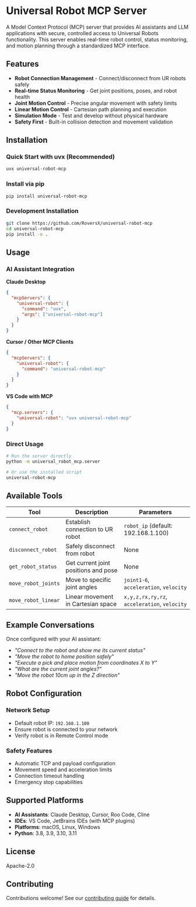 # Universal Robot MCP Server

A Model Context Protocol (MCP) server that provides AI assistants and LLM applications with secure, controlled access to Universal Robots functionality. This server enables real-time robot control, status monitoring, and motion planning through a standardized MCP interface.

## Features

- **Robot Connection Management** - Connect/disconnect from UR robots safely
- **Real-time Status Monitoring** - Get joint positions, poses, and robot health
- **Joint Motion Control** - Precise angular movement with safety limits
- **Linear Motion Control** - Cartesian path planning and execution
- **Simulation Mode** - Test and develop without physical hardware
- **Safety First** - Built-in collision detection and movement validation

## Installation

### Quick Start with uvx (Recommended)
```bash
uvx universal-robot-mcp
```

### Install via pip
```bash
pip install universal-robot-mcp
```

### Development Installation
```bash
git clone https://github.com/RoversX/universal-robot-mcp
cd universal-robot-mcp
pip install -e .
```

## Usage

### AI Assistant Integration

**Claude Desktop**
```json
{
  "mcpServers": {
    "universal-robot": {
      "command": "uvx",
      "args": ["universal-robot-mcp"]
    }
  }
}
```

**Cursor / Other MCP Clients**
```json
{
  "mcpServers": {
    "universal-robot": {
      "command": "universal-robot-mcp"
    }
  }
}
```

**VS Code with MCP**
```json
{
  "mcp.servers": {
    "universal-robot": "uvx universal-robot-mcp"
  }
}
```

### Direct Usage
```bash
# Run the server directly
python -m universal_robot_mcp.server

# Or use the installed script
universal-robot-mcp
```

## Available Tools

| Tool | Description | Parameters |
|------|-------------|------------|
| `connect_robot` | Establish connection to UR robot | `robot_ip` (default: 192.168.1.100) |
| `disconnect_robot` | Safely disconnect from robot | None |
| `get_robot_status` | Get current joint positions and pose | None |
| `move_robot_joints` | Move to specific joint angles | `joint1-6`, `acceleration`, `velocity` |
| `move_robot_linear` | Linear movement in Cartesian space | `x,y,z,rx,ry,rz`, `acceleration`, `velocity` |

## Example Conversations

Once configured with your AI assistant:

- *"Connect to the robot and show me its current status"*
- *"Move the robot to home position safely"*  
- *"Execute a pick and place motion from coordinates X to Y"*
- *"What are the current joint angles?"*
- *"Move the robot 10cm up in the Z direction"*

## Robot Configuration

### Network Setup
- Default robot IP: `192.168.1.100`
- Ensure robot is connected to your network
- Verify robot is in Remote Control mode

### Safety Features
- Automatic TCP and payload configuration
- Movement speed and acceleration limits
- Connection timeout handling
- Emergency stop capabilities

## Supported Platforms

- **AI Assistants**: Claude Desktop, Cursor, Roo Code, Cline
- **IDEs**: VS Code, JetBrains IDEs (with MCP plugins)
- **Platforms**: macOS, Linux, Windows
- **Python**: 3.8, 3.9, 3.10, 3.11

## License

Apache-2.0

## Contributing

Contributions welcome! See our [contributing guide](CONTRIBUTING.md) for details.
